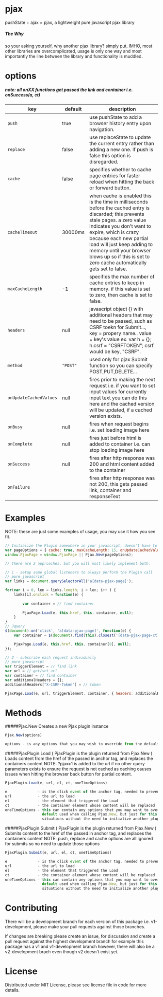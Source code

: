 # pjax
pushState + ajax = pjax, a lightweight pure javascript pjax library

##### The Why
so your asking yourself, why another pjax library? simply put, IMHO, most other libraries are overcomplicated, usage is only one way and most importantly the line between the library and functionality is muddled.

options
==============

##### note: all onXX functions get passed the link and container i.e. onSuccess(a, ct)

key | default | description
----|---------|------------
`push` | true | use pushState to add a browser history entry upon navigation.
`replace` | false | use replaceState to update the current entry rather than adding a new one. If push is false this option is disregarded.
`cache` | false | specifies whether to cache page entries for faster reload when hitting the back or forward button.
`cacheTimeout` | 30000ms | when cache is enabled this is the time in milliseconds before the cached entry is discarded; this prevents stale pages. a zero value indicates you don't want to expire, which is crazy because each new partial load will just keep adding to memory until your browser blows up so if this is set to zero cache automatically gets set to false.
`maxCacheLength` | -1 | specifies the max number of cache entries to keep in memory. if this value is set to zero, then cache is set to false.
`headers` | null | javascript object {} with additional headers that may need to be passed, such as CSRF toekn for Submit..., key = propery name.. value = key's value ex. var h = {}; h.csrf = "CSRFTOKEN"; csrf would be key, "CSRF".
`method` | `"POST"` | used only for pjax Submit function so you can specify POST,PUT,DELETE...
`onUpdateCachedValues` | null | fires prior to making the next request i.e. if you want to set input values for currently input text you can do this here and the cached version will be updated, if a cached version exists.
`onBusy` | null | fires when request begins i.e. set loading image here
`onComplete` | null | fires just before html is added to container i.e. can stop loading image here
`onSuccess` | null | fires after http response was 200 and html content added to the container
`onFailure` | | fires after http response was not 200, this gets passed link, container and responseText

Examples
====================
NOTE: these are just some examples of usage, you may use it how you see fit.
```javascript
// Initialize the Plugin somewhere in your javascript, doesn't have to be on the window
var pageOptions = { cache: true, maxCacheLength: 15, onUpdateCachedValues: _updateCachedFormValues };
window.PjaxPage = window.PjaxPage || Pjax.New(pageOptions);

// there are 2 approaches, but you will most likely implement both:

// 1 - setup some global listeners to always perform the Plugin call
// pure javascript
var links = document.querySelectorAll('a[data-pjax-page]');

for(var i = 0, len = links.length; i < len; i++ ) {
    links[i].onclick = function(e) {
    
        var container = // find container
    
        PjaxPage.Load(e, this.href, this, container, null);
    }
}
// Jquery
$(document).on('click', 'a[data-pjax-page]', function(e) {
    var container = $(document).find(this).closest('[data-pjax-page-ct]');

    PjaxPage.Load(e, this.href, this, container[0], null);
});

// 2 - subscribe each request individually
// pure javascript
var triggerElement = // find link
var url = // get/set url
var container = // find container
var additionalHeaders = {};
additionalHeaders["X-CSRF-Token"] = // token

PjaxPage.Load(e, url, triggerElement, container, { headers: additionalHeaders });
```

Methods
=======

#####Pjax.New
Creates a new Pjax plugin instance
```javascript
Pjax.New(options)

options - is any options that you may wish to override from the defaults, use {} if none.
```

#####PjaxPlugin.Load ( PjaxPlugin is the plugin returned from Pjax.New )
Loads content from the href of the passed in anchor tag, and replaces the containers content
NOTE: ?pjax=1 is added to the url if no other query parameters exists to ensure the request 
is not cached as caching causes issues when hitting the browser back button for partial content.
```javascript
PjaxPlugin.Load(e, url, el, ct, oneTimeOptions)

e              - is the click event of the anchor tag, needed to preventDefault operations
url            - the url to load
el             - the element that triggered the Load
ct             - the container element whose content will be replaced
oneTimeOptions - this can contain any options that you may want to override including the 
                 default used when calling Pjax.New, but just for this request, in order to handle one off 
                 situations without the need to initialize another plugin instance.
```

#####PjaxPlugin.Submit ( PjaxPlugin is the plugin returned from Pjax.New )
Submits content to the href of the passed in anchor tag, and replaces the containers content
NOTE: push, replace and cache options are all ignored for submits so no need to update those options
```javascript
PjaxPlugin.Submit(e, url, el, ct, oneTimeOptions)

e              - is the click event of the anchor tag, needed to preventDefault operations
url            - the url to load
el             - the element that triggered the Load
ct             - the container element whose content will be replaced
oneTimeOptions - this can contain any options that you may want to override including the 
                 default used when calling Pjax.New, but just for this request, in order to handle one off 
                 situations without the need to initialize another plugin instance.
```

Contributing
============

There will be a development branch for each version of this package i.e. v1-development, please
make your pull requests against those branches.

If changes are breaking please create an issue, for discussion and create a pull request against
the highest development branch for example this package has a v1 and v1-development branch
however, there will also be a v2-development brach even though v2 doesn't exist yet.

License
=======
Distributed under MIT License, please see license file in code for more details.
